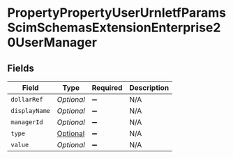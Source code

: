# PropertyPropertyUserUrnIetfParamsScimSchemasExtensionEnterprise20UserManager


## Fields

| Field                                                                                                                                                                                                 | Type                                                                                                                                                                                                  | Required                                                                                                                                                                                              | Description                                                                                                                                                                                           |
| ----------------------------------------------------------------------------------------------------------------------------------------------------------------------------------------------------- | ----------------------------------------------------------------------------------------------------------------------------------------------------------------------------------------------------- | ----------------------------------------------------------------------------------------------------------------------------------------------------------------------------------------------------- | ----------------------------------------------------------------------------------------------------------------------------------------------------------------------------------------------------- |
| `dollarRef`                                                                                                                                                                                           | *Optional<String>*                                                                                                                                                                                    | :heavy_minus_sign:                                                                                                                                                                                    | N/A                                                                                                                                                                                                   |
| `displayName`                                                                                                                                                                                         | *Optional<String>*                                                                                                                                                                                    | :heavy_minus_sign:                                                                                                                                                                                    | N/A                                                                                                                                                                                                   |
| `managerId`                                                                                                                                                                                           | *Optional<String>*                                                                                                                                                                                    | :heavy_minus_sign:                                                                                                                                                                                    | N/A                                                                                                                                                                                                   |
| `type`                                                                                                                                                                                                | [Optional<PropertyPropertyUserUrnIetfParamsScimSchemasExtensionEnterprise20UserManagerType>](../../models/shared/PropertyPropertyUserUrnIetfParamsScimSchemasExtensionEnterprise20UserManagerType.md) | :heavy_minus_sign:                                                                                                                                                                                    | N/A                                                                                                                                                                                                   |
| `value`                                                                                                                                                                                               | *Optional<String>*                                                                                                                                                                                    | :heavy_minus_sign:                                                                                                                                                                                    | N/A                                                                                                                                                                                                   |